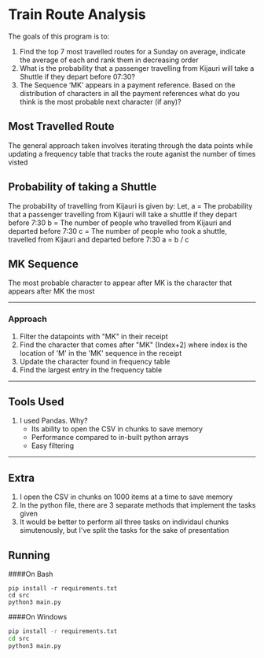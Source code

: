 # Train Route Analysis

The goals of this program is to:

1.  Find the top 7 most travelled routes for a Sunday on average, indicate the average of each and rank them in decreasing order
2.  What is the probability that a passenger travelling from Kijauri will take a Shuttle if they depart before 07:30?
3.  The Sequence ‘MK’ appears in a payment reference. Based on the distribution of characters in all the payment references what do you think is the most probable next character (if any)?

## Most Travelled Route

The general approach taken involves iterating through the data points while updating a frequency table that tracks the route aganist the number of times visted

## Probability of taking a Shuttle

The probability of travelling from Kijauri is given by:
Let, a = The probability that a passenger travelling from Kijauri will take a shuttle if they depart before 7:30
b = The number of people who travelled from Kijauri and departed before 7:30
c = The number of people who took a shuttle, travelled from Kijauri and departed before 7:30
a = b / c

## MK Sequence

The most probable character to appear after MK is the character that appears after MK the most

---

### Approach

1. Filter the datapoints with "MK" in their receipt
2. Find the character that comes after "MK" (Index+2) where index is the location of 'M' in the 'MK' sequence in the receipt
3. Update the character found in frequency table
4. Find the largest entry in the frequency table

---

## Tools Used

1. I used Pandas. Why?
   - Its ability to open the CSV in chunks to save memory
   - Performance compared to in-built python arrays
   - Easy filtering

---

## Extra

1. I open the CSV in chunks on 1000 items at a time to save memory
2. In the python file, there are 3 separate methods that implement the tasks given
3. It would be better to perform all three tasks on individaul chunks simutenously, but I've split the tasks for the sake of presentation

## Running

####On Bash
```console
pip install -r requirements.txt
cd src
python3 main.py
```

####On Windows
```sh
pip install -r requirements.txt
cd src
python3 main.py
```
